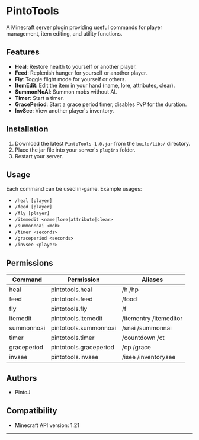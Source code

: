 # PintoTools

A Minecraft server plugin providing useful commands for player management, item editing, and utility functions.

## Features

- **Heal**: Restore health to yourself or another player.
- **Feed**: Replenish hunger for yourself or another player.
- **Fly**: Toggle flight mode for yourself or others.
- **ItemEdit**: Edit the item in your hand (name, lore, attributes, clear).
- **SummonNoAI**: Summon mobs without AI.
- **Timer**: Start a timer.
- **GracePeriod**: Start a grace period timer, disables PvP for the duration.
- **InvSee**: View another player's inventory.

## Installation

1. Download the latest `PintoTools-1.0.jar` from the `build/libs/` directory.
2. Place the jar file into your server's `plugins` folder.
3. Restart your server.

## Usage

Each command can be used in-game. Example usages:

- `/heal [player]`
- `/feed [player]`
- `/fly [player]`
- `/itemedit <name|lore|attribute|clear>`
- `/summonnoai <mob>`
- `/timer <seconds>`
- `/graceperiod <seconds>`
- `/invsee <player>`

## Permissions

| Command        | Permission               | Aliases                |
|----------------|--------------------------|------------------------|
| heal           | pintotools.heal          | /h /hp                 |
| feed           | pintotools.feed          | /food                  |
| fly            | pintotools.fly           | /f                     |
| itemedit       | pintotools.itemedit      | /itementry /itemeditor |
| summonnoai     | pintotools.summonnoai    | /snai /summonnai       |
| timer          | pintotools.timer         | /countdown /ct         |
| graceperiod    | pintotools.graceperiod   | /cp /grace             |
| invsee         | pintotools.invsee        | /isee /inventorysee    |

## Authors

- PintoJ

## Compatibility

- Minecraft API version: 1.21

---
